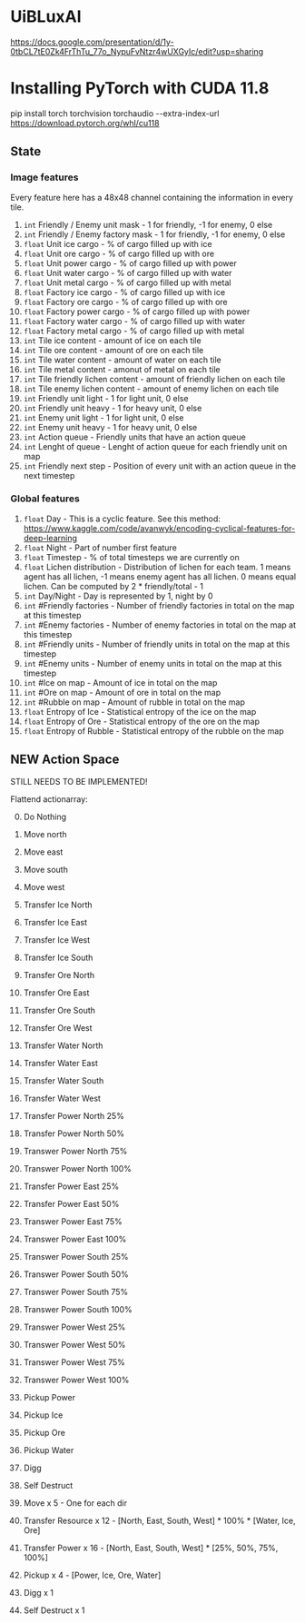 # UiBLuxAI

https://docs.google.com/presentation/d/1y-0tbCL7tE0Zk4FrThTu_77o_NypuFvNtzr4wUXGyIc/edit?usp=sharing

# Installing PyTorch with CUDA 11.8

pip install torch torchvision torchaudio --extra-index-url https://download.pytorch.org/whl/cu118

## State

### Image features

Every feature here has a 48x48 channel containing the information in every tile.

1. `int` Friendly / Enemy unit mask  -  1 for friendly, -1 for enemy, 0 else
2. `int` Friendly / Enemy factory mask  -  1 for friendly, -1 for enemy, 0 else
3. `float` Unit ice cargo -  % of cargo filled up with ice
4. `float` Unit ore cargo -  % of cargo filled up with ore
5. `float` Unit power cargo -  % of cargo filled up with power
6. `float` Unit water cargo -  % of cargo filled up with water
7. `float` Unit metal cargo -  % of cargo filled up with metal
8. `float` Factory ice cargo -  % of cargo filled up with ice
9. `float` Factory ore cargo -  % of cargo filled up with ore
10. `float` Factory power cargo -  % of cargo filled up with power
11. `float` Factory water cargo -  % of cargo filled up with water
12. `float` Factory metal cargo -  % of cargo filled up with metal
13. `int` Tile ice content -  amount of ice on each tile
14. `int` Tile ore content  -  amount of ore on each tile
15. `int` Tile water content  -  amount of water on each tile
16. `int` Tile metal content  -  amonut of metal on each tile
17. `int` Tile friendly lichen content  -  amount of friendly lichen on each tile
18. `int` Tile enemy lichen content  -  amount of enemy lichen on each tile
19. `int` Friendly unit light  -  1 for light unit, 0 else
20. `int` Friendly unit heavy  -  1 for heavy unit, 0 else
21. `int` Enemy unit light  -  1 for light unit, 0 else
22. `int` Enemy unit heavy  -  1 for heavy unit, 0 else
23. `int` Action queue  -  Friendly units that have an action queue
24. `int` Lenght of queue  -  Lenght of action queue for each friendly unit on map
25. `int` Friendly next step  -  Position of every unit with an action queue in the next timestep


### Global features
1. `float` Day -  This is a cyclic feature. See this method: https://www.kaggle.com/code/avanwyk/encoding-cyclical-features-for-deep-learning
2. `float` Night -  Part of number first feature
3. `float` Timestep  -  % of total timesteps we are currently on
4. `float` Lichen distribution  -  Distribution of lichen for each team. 1 means agent has all lichen, -1 means enemy agent has all lichen. 0 means equal lichen. Can be computed by 2 * friendly/total - 1
5. `int` Day/Night  -  Day is represented by 1, night by 0
6. `int` #Friendly factories  -  Number of friendly factories in total on the map at this timestep
7. `int` #Enemy factories  -  Number of enemy factories in total on the map at this timestep
8. `int` #Friendly units  -  Number of friendly units in total on the map at this timestep
9. `int` #Enemy units  -  Number of enemy units in total on the map at this timestep
10. `int` #Ice on map  -  Amount of ice in total on the map
11. `int` #Ore on map  -  Amount of ore in total on the map
12. `int` #Rubble on map  -  Amount of rubble in total on the map
13. `float` Entropy of Ice  -  Statistical entropy of the ice on the map
14. `float` Entropy of Ore  -  Statistical entropy of the ore on the map
13. `float` Entropy of Rubble  -  Statistical entropy of the rubble on the map


## NEW Action Space

STILL NEEDS TO BE IMPLEMENTED!

Flattend actionarray:

0. Do Nothing
1. Move north
2. Move east
3. Move south
4. Move west
5. Transfer Ice North
6. Transfer Ice East
7. Transfer Ice West
8. Transfer Ice South
9. Transfer Ore North
10. Transfer Ore East
11. Transfer Ore South
12. Transfer Ore West
13. Transfer Water North
14. Transfer Water East
15. Transfer Water South
16. Transfer Water West
17. Transfer Power North 25%
18. Transfer Power North 50%
19. Transwer Power North 75%
20. Transwer Power North 100%
21. Transfer Power East 25%
22. Transfer Power East 50%
23. Transwer Power East 75%
24. Transwer Power East 100%
25. Transwer Power South 25%
26. Transwer Power South 50%
27. Transwer Power South 75%
28. Transwer Power South 100%
29. Transwer Power West 25%
30. Transwer Power West 50%
31. Transwer Power West 75%
32. Transwer Power West 100% 
33. Pickup Power
34. Pickup Ice
35. Pickup Ore
36. Pickup Water
37. Digg
38. Self Destruct

1. Move x 5 - One for each dir
2. Transfer Resource x 12 - [North, East, South, West] * 100% * [Water, Ice, Ore]  
3. Transfer Power x 16 - [North, East, South, West] * [25%, 50%, 75%, 100%]
4. Pickup x 4 - [Power, Ice, Ore, Water]
5. Digg x 1
6. Self Destruct x 1
